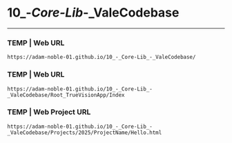 # 10_-_Core-Lib_-_ValeCodebase
-----------------------------------------------------------

### TEMP | Web URL
`https://adam-noble-01.github.io/10_-_Core-Lib_-_ValeCodebase/`

### TEMP | Web URL
`https://adam-noble-01.github.io/10_-_Core-Lib_-_ValeCodebase/Root_TrueVisionApp/Index`

### TEMP | Web Project URL
`https://adam-noble-01.github.io/10_-_Core-Lib_-_ValeCodebase/Projects/2025/ProjectName/Hello.html`

